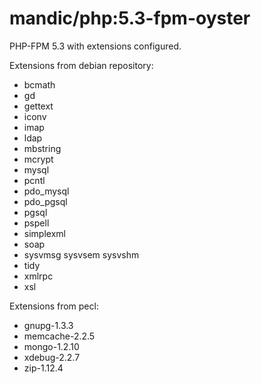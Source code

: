 # mandic/php:5.3-fpm-oyster

PHP-FPM 5.3 with extensions configured.

Extensions from debian repository:

- bcmath
- gd
- gettext
- iconv
- imap
- ldap
- mbstring
- mcrypt
- mysql
- pcntl
- pdo_mysql
- pdo_pgsql
- pgsql
- pspell
- simplexml
- soap
- sysvmsg sysvsem sysvshm 
- tidy
- xmlrpc
- xsl


Extensions from pecl:

- gnupg-1.3.3
- memcache-2.2.5
- mongo-1.2.10
- xdebug-2.2.7
- zip-1.12.4
